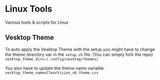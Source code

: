 # Linux Tools

Various tools & scripts for Linux

## Vesktop Theme

To auto apply the Vesktop Theme with the setup you might have to change the theme directory var in the `setup.sh` file. (You can simply fork the repo)
`vesktop_theme_dir=~/.config/vesktop/themes/`

You also have to update the theme name variable.
`vesktop_theme_name=ClearVision_v6.theme.css`